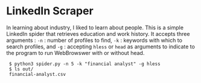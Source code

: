 # LinkedIn Scraper 

In learning about industry, I liked to learn about people. This is a simple LinkedIn spider that retrieves education and work history. It accepts three arguments : ```-n``` : number of profiles to find, ```-k``` : keywords with which to search profiles, and ```-g``` : accepting ```hless``` or ```head``` as arguments to indicate to the program to run WebBrowswer with or without head.

	 $ python3 spider.py -n 5 -k "financial analyst" -g hless 
	 $ ls out/
	 financial-analyst.csv

